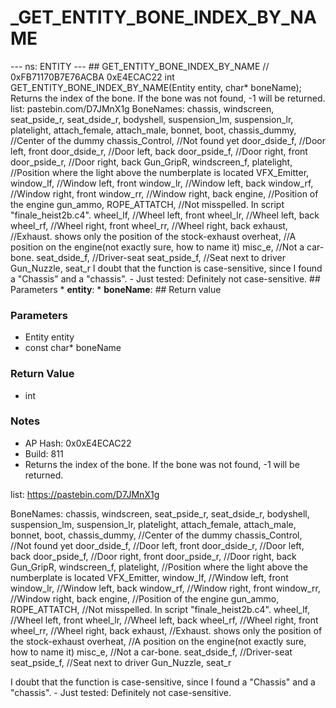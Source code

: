 # _GET_ENTITY_BONE_INDEX_BY_NAME

--- ns: ENTITY --- ## GET_ENTITY_BONE_INDEX_BY_NAME  // 0xFB71170B7E76ACBA 0xE4ECAC22 int GET_ENTITY_BONE_INDEX_BY_NAME(Entity entity, char* boneName);  Returns the index of the bone. If the bone was not found, -1 will be returned. list: pastebin.com/D7JMnX1g BoneNames: chassis, windscreen, seat_pside_r, seat_dside_r, bodyshell, suspension_lm, suspension_lr, platelight, attach_female, attach_male, bonnet, boot, chassis_dummy,	//Center of the dummy chassis_Control,	//Not found yet door_dside_f,	//Door left, front door_dside_r,	//Door left, back door_pside_f,	//Door right, front door_pside_r,	//Door right, back Gun_GripR, windscreen_f, platelight,	//Position where the light above the numberplate is located VFX_Emitter, window_lf,	//Window left, front window_lr,	//Window left, back window_rf,	//Window right, front window_rr,	//Window right, back engine,	//Position of the engine gun_ammo, ROPE_ATTATCH,	//Not misspelled. In script "finale_heist2b.c4". wheel_lf,	//Wheel left, front wheel_lr,	//Wheel left, back wheel_rf,	//Wheel right, front wheel_rr,	//Wheel right, back exhaust,	//Exhaust. shows only the position of the stock-exhaust overheat,	//A position on the engine(not exactly sure, how to name it) misc_e,	//Not a car-bone. seat_dside_f,	//Driver-seat seat_pside_f,	//Seat next to driver Gun_Nuzzle, seat_r I doubt that the function is case-sensitive, since I found a "Chassis" and a "chassis". - Just tested: Definitely not case-sensitive.  ## Parameters * **entity**: * **boneName**:  ## Return value

### Parameters
* Entity entity
* const char* boneName

### Return Value
* int

### Notes
* AP Hash: 0x0xE4ECAC22
* Build: 811
* Returns the index of the bone. If the bone was not found, -1 will be returned. 

list:
https://pastebin.com/D7JMnX1g

BoneNames:
  chassis,
  windscreen,
   seat_pside_r,
 seat_dside_r,
 bodyshell,
    suspension_lm,
    suspension_lr,
    platelight,
   attach_female,
    attach_male,
  bonnet,
   boot,
 chassis_dummy,  //Center of the dummy
 chassis_Control,    //Not found yet
   door_dside_f,   //Door left, front
    door_dside_r,   //Door left, back
 door_pside_f,   //Door right, front
   door_pside_r,   //Door right, back
    Gun_GripR,
    windscreen_f,
 platelight, //Position where the light above the numberplate is located
   VFX_Emitter,
  window_lf,  //Window left, front
  window_lr,  //Window left, back
   window_rf,  //Window right, front
 window_rr,  //Window right, back
  engine, //Position of the engine
  gun_ammo,
 ROPE_ATTATCH,   //Not misspelled. In script "finale_heist2b.c4".
    wheel_lf,   //Wheel left, front
   wheel_lr,   //Wheel left, back
    wheel_rf,   //Wheel right, front
  wheel_rr,   //Wheel right, back
   exhaust,    //Exhaust. shows only the position of the stock-exhaust
   overheat,   //A position on the engine(not exactly sure, how to name it)
  misc_e, //Not a car-bone.
 seat_dside_f,   //Driver-seat
 seat_pside_f,   //Seat next to driver
 Gun_Nuzzle,
   seat_r

I doubt that the function is case-sensitive, since I found a "Chassis" and a "chassis". - Just tested: Definitely not case-sensitive.



